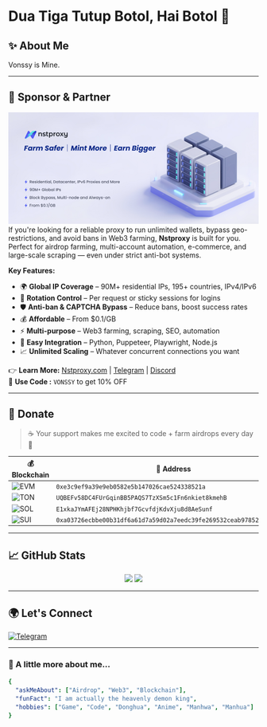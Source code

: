 # Dua Tiga Tutup Botol, Hai Botol 👋

## ✨ About Me
Vonssy is Mine.

---

## 📢 Sponsor & Partner
[![Nstproxy](https://github.com/vonssy/vonssy/blob/main/assets/nstproxy.png)](https://nstproxy.com)  
If you're looking for a reliable proxy to run unlimited wallets, bypass geo-restrictions, and avoid bans in Web3 farming, **Nstproxy** is built for you. Perfect for airdrop farming, multi-account automation, e-commerce, and large-scale scraping — even under strict anti-bot systems.

**Key Features:**
- 🌍 **Global IP Coverage** – 90M+ residential IPs, 195+ countries, IPv4/IPv6  
- 🔄 **Rotation Control** – Per request or sticky sessions for logins  
- 🛡 **Anti-ban & CAPTCHA Bypass** – Reduce bans, boost success rates  
- 💰 **Affordable** – From $0.1/GB  
- ⚡ **Multi-purpose** – Web3 farming, scraping, SEO, automation  
- 🔌 **Easy Integration** – Python, Puppeteer, Playwright, Node.js  
- 📈 **Unlimited Scaling** – Whatever concurrent connections you want  

👉 **Learn More:** [Nstproxy.com](https://nstproxy.com) | [Telegram](https://t.me/nstproxy) | [Discord](https://discord.gg/5jjWCAmvng)  
💸 **Use Code  :** `VONSSY` to get 10% OFF

---

## 💸 Donate
> ☕ Your support makes me excited to code + farm airdrops every day 🤝

| 💰 Blockchain | 📍 Address |
|--------------|-----------|
| ![EVM](https://img.shields.io/badge/EVM-3C3C3D?logo=ethereum&logoColor=white) | `0xe3c9ef9a39e9eb0582e5b147026cae524338521a` |
| ![TON](https://img.shields.io/badge/TON-0098EA?logo=ton&logoColor=white) | `UQBEFv58DC4FUrGqinBB5PAQS7TzXSm5c1Fn6nkiet8kmehB` |
| ![SOL](https://img.shields.io/badge/Solana-9945FF?logo=solana&logoColor=white) | `E1xkaJYmAFEj28NPHKhjbf7GcvfdjKdvXju8d8AeSunf` |
| ![SUI](https://img.shields.io/badge/SUI-6FBCF0?logo=sui&logoColor=white) | `0xa03726ecbbe00b31df6a61d7a59d02a7eedc39fe269532ceab97852a04cf3347` |

---

## 📈 GitHub Stats
<p align="center">
  <img src="https://github-readme-stats.vercel.app/api?username=vonssy&show_icons=true&theme=radical" height="165" />
  <img src="https://github-readme-stats.vercel.app/api/top-langs/?username=vonssy&layout=compact&theme=radical" height="165" />
</p>

---

## 🌍 Let's Connect
[![Telegram](https://img.shields.io/badge/Telegram%20Channel-2CA5E0?logo=telegram&logoColor=white)](https://t.me/vonssy_part_2)

---

### 📌 A little more about me...
```yaml
{
  "askMeAbout": ["Airdrop", "Web3", "Blockchain"],
  "funFact": "I am actually the heavenly demon king",
  "hobbies": ["Game", "Code", "Donghua", "Anime", "Manhwa", "Manhua"]
}